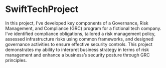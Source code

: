 # SwiftTechProject
In this project, I’ve developed key components of a Governance, Risk Management, and Compliance (GRC) program for a fictional tech company. I’ve identified compliance obligations, tailored a risk management policy, assessed infrastructure risks using common frameworks, and designed governance activities to ensure effective security controls. This project demonstrates my ability to interpret business strategy in terms of risk management and enhance a business’s security posture through GRC principles.
